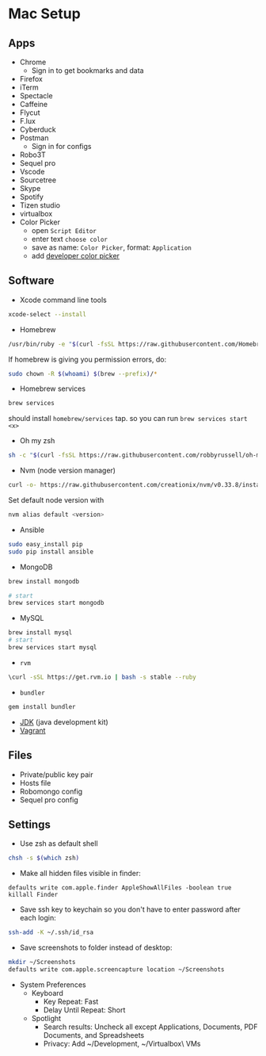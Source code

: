 # Mac Setup

## Apps
* Chrome
  * Sign in to get bookmarks and data
* Firefox
* iTerm
* Spectacle
* Caffeine
* Flycut
* F.lux
* Cyberduck
* Postman
  * Sign in for configs
* Robo3T
* Sequel pro
* Vscode
* Sourcetree
* Skype
* Spotify
* Tizen studio
* virtualbox
* Color Picker
    * open `Script Editor`
    * enter text `choose color`
    * save as name: `Color Picker`, format: `Application`
    * add [developer color picker](https://download.panic.com/picker/)

## Software
* Xcode command line tools
```sh
xcode-select --install
```
* Homebrew
```sh
/usr/bin/ruby -e "$(curl -fsSL https://raw.githubusercontent.com/Homebrew/install/master/install)"
```
If homebrew is giving you permission errors, do:
```sh
sudo chown -R $(whoami) $(brew --prefix)/*
```
* Homebrew services
```sh
brew services
```
should install `homebrew/services` tap. so you can run `brew services start <x>`
* Oh my zsh
```sh
sh -c "$(curl -fsSL https://raw.githubusercontent.com/robbyrussell/oh-my-zsh/master/tools/install.sh)"
```
* Nvm (node version manager)
```sh
curl -o- https://raw.githubusercontent.com/creationix/nvm/v0.33.8/install.sh | bash
```
Set default node version with
```sh
nvm alias default <version>
```
* Ansible
```sh
sudo easy_install pip
sudo pip install ansible
```
* MongoDB
```sh
brew install mongodb

# start
brew services start mongodb
```
* MySQL
```sh
brew install mysql
# start
brew services start mysql
```
* `rvm`
```sh
\curl -sSL https://get.rvm.io | bash -s stable --ruby
```
* `bundler`
```sh
gem install bundler
```
* [JDK](http://www.oracle.com/technetwork/java/javase/downloads/index.html) (java development kit)
* [Vagrant](https://www.vagrantup.com/downloads.html)

## Files
* Private/public key pair
* Hosts file
* Robomongo config
* Sequel pro config

## Settings
* Use zsh as default shell
```sh
chsh -s $(which zsh)
```
* Make all hidden files visible in finder:
```
defaults write com.apple.finder AppleShowAllFiles -boolean true
killall Finder
```
* Save ssh key to keychain so you don't have to enter password after each login:
```sh
ssh-add -K ~/.ssh/id_rsa
```
* Save screenshots to folder instead of desktop:
```sh
mkdir ~/Screenshots
defaults write com.apple.screencapture location ~/Screenshots
```
* System Preferences
    * Keyboard
        * Key Repeat: Fast
        * Delay Until Repeat: Short
    * Spotlight
        * Search results: Uncheck all except Applications, Documents, PDF Documents, and Spreadsheets
        * Privacy: Add ~/Development, ~/Virtualbox\ VMs

